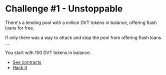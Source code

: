 # Challenge #1 - Unstoppable

There's a lending pool with a million DVT tokens in balance, offering flash loans for free.

If only there was a way to attack and stop the pool from offering flash loans ...

You start with 100 DVT tokens in balance.

- [See contracts](https://github.com/tinchoabbate/damn-vulnerable-defi/tree/v2.0.0/contracts/unstoppable)
- [Hack it](https://github.com/tinchoabbate/damn-vulnerable-defi/blob/v2.0.0/test/unstoppable/unstoppable.challenge.js)